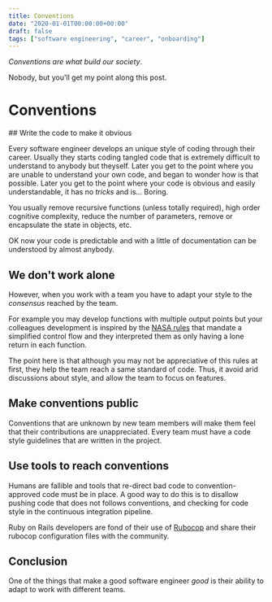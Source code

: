 ```yaml
---
title: Conventions
date: "2020-01-01T00:00:00+00:00"
draft: false
tags: ["software engineering", "career", "onboarding"]
---
```


*Conventions are what build our society*.

Nobody, but you'll get my point along this post.

# Conventions

## Write the code to make it obvious

Every software engineer develops an unique style of coding through their career. Usually they starts coding tangled code that is extremely difficult to understand to anybody but theyself. Later you get to the point where you are unable to understand your own code, and began to
wonder how is that possible. Later you get to the point where your code is obvious and easily understandable, it has no *tricks* and is... Boring.

You usually remove recursive functions (unless totally required), high order cognitive complexity, reduce the number of parameters, remove or encapsulate the state in objects, etc.

OK now your code is predictable and with a little of documentation can be understood by almost anybody.

## We don't work alone

However, when you work with a team you have to adapt your style to the *consensus* reached by the team.

For example you may develop functions with multiple output points but your colleagues development is inspired by the [NASA rules](https://web.cecs.pdx.edu/~kimchris/cs201/handouts/The%20Power%20of%2010%20-%20Rules%20for%20Developing%20Safety%20Critical%20Code.pdf) that mandate a simplified control flow and they interpreted them as only having a lone return in each function.

The point here is that although you may not be appreciative of this rules at first, they help the team reach a same standard of code. Thus, it avoid arid discussions about style, and allow the team to focus on features.

## Make conventions public

Conventions that are unknown by new team members will make them feel that their contributions are unappreciated. Every team must have a code style guidelines that are written in the project.

## Use tools to reach conventions

Humans are fallible and tools that re-direct bad code to convention-approved code must be in place. A good way to do this is to disallow pushing code that does not follows conventions, and checking for code style in the continuous integration pipeline.

Ruby on Rails developers are fond of their use of [Rubocop](https://github.com/rubocop-hq/rubocop) and share their rubocop configuration files with the community.

## Conclusion

One of the things that make a good software engineer *good* is their ability to adapt to work with different teams.
